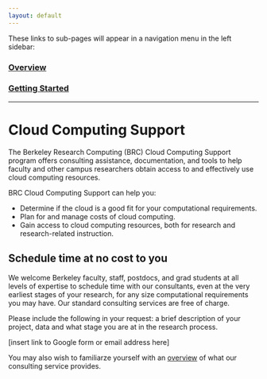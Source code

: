 ```yaml
---
layout: default
---
```


These links to sub-pages will appear in a navigation menu in the left sidebar:

### [Overview](https://ucberkeley.github.io/brc-draft-documentation/cloud/overview.html)

### [Getting Started](https://ucberkeley.github.io/brc-draft-documentation/cloud/gettingstarted.html)

---

# Cloud Computing Support

The Berkeley Research Computing (BRC) Cloud Computing Support program offers consulting assistance, documentation, and tools to help faculty and other campus researchers obtain access to and effectively use cloud computing resources.

BRC Cloud Computing Support can help you:

* Determine if the cloud is a good fit for your computational requirements.
* Plan for and manage costs of cloud computing.
* Gain access to cloud computing resources, both for research and research-related instruction.

## Schedule time at no cost to you

We welcome Berkeley faculty, staff, postdocs, and grad students at all levels of expertise to schedule time with our consultants, even at the very earliest stages of your research, for any size computational requirements you may have. Our standard consulting services are free of charge.

Please include the following in your request: a brief description of your project, data and what stage you are at in the research process.

[insert link to Google form or email address here]

You may also wish to familiarze yourself with an [overview](https://ucberkeley.github.io/brc-draft-documentation/cloud/overview.html) of what our consulting service provides.
